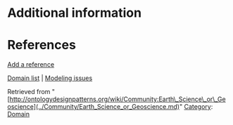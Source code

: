 #  Additional information


#  References


[Add a reference](index.php@title=Odp%253AAdd_reference&subject=Community%253AEarth+Science+or+Geoscience.html "http://ontologydesignpatterns.org/wiki/index.php?title=Odp:Add_reference&subject=Community%3AEarth+Science+or+Geoscience")


  




[Domain list](../Community/Domain.md "Community:Domain") | [Modeling issues](../Community/Main.md "Community:Main")


Retrieved from "[http://ontologydesignpatterns.org/wiki/Community:Earth\_Science\_or\_Geoscience](../Community/Earth_Science_or_Geoscience.md)"
 [Category](http://ontologydesignpatterns.org/wiki/Special:Categories "Special:Categories"): [Domain](../Category/Domain.md "Category:Domain")
